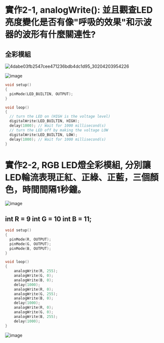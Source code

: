 # 實作2-1, analogWrite(): 並且觀查LED亮度變化是否有像"呼吸的效果"和示波器的波形有什麼關連性?
## 全彩模組
![4dabe03fb2547cee471236bdb4dc1d95_30204203954226](https://user-images.githubusercontent.com/89329219/132114859-9b72644d-912a-450e-8a8e-ed84ac35e49b.jpg)

![image](https://user-images.githubusercontent.com/89329219/132114727-4ce71b57-883d-4f29-85a8-cecb62ea9b45.png)
````C
void setup()
{
  pinMode(LED_BUILTIN, OUTPUT);
}

void loop()
{
  // turn the LED on (HIGH is the voltage level)
  digitalWrite(LED_BUILTIN, HIGH);
  delay(1000); // Wait for 1000 millisecond(s)
  // turn the LED off by making the voltage LOW
  digitalWrite(LED_BUILTIN, LOW);
  delay(1000); // Wait for 1000 millisecond(s)
}
````
# 實作2-2, RGB LED燈全彩模組, 分別讓LED輪流表現正紅、正綠、正藍，三個顏色，時間間隔1秒鐘。
![image](https://user-images.githubusercontent.com/89329219/132114668-6458b64d-56e2-48a3-9c0e-151f7364b2fb.png)
## int R = 9   int G = 10   int B = 11;
````C
void setup()
{
  pinMode(R, OUTPUT);
  pinMode(G, OUTPUT);
  pinMode(B, OUTPUT);  
}

void loop()
{
	analogWrite(R, 255);
	analogWrite(G, 0);
	analogWrite(B, 0);
  	delay(1000);
	analogWrite(R, 0);
	analogWrite(G, 255);
	analogWrite(B, 0);
  	delay(1000);
	analogWrite(R, 0);
	analogWrite(G, 0);
	analogWrite(B, 255);
  	delay(1000);  
}
````   
![image](https://user-images.githubusercontent.com/89329219/132115140-cc835314-45aa-424d-a7b9-aa057e561889.png)

